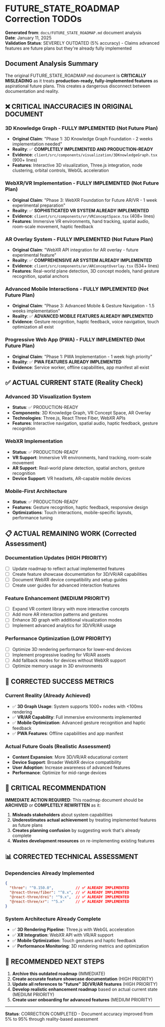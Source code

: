 # FUTURE_STATE_ROADMAP Correction TODOs

**Generated from**: `docs/FUTURE_STATE_ROADMAP.md` document analysis  
**Date**: January 11, 2025  
**Validation Status**: SEVERELY OUTDATED (5% accuracy) - Claims advanced features are future plans but they're already fully implemented

## Document Analysis Summary

The original FUTURE_STATE_ROADMAP.md document is **CRITICALLY MISLEADING** as it treats **production-ready, fully-implemented features** as aspirational future plans. This creates a dangerous disconnect between documentation and reality.

## ❌ CRITICAL INACCURACIES IN ORIGINAL DOCUMENT

### 3D Knowledge Graph - FULLY IMPLEMENTED (Not Future Plan)
- **Original Claim**: "Phase 1: 3D Knowledge Graph Foundation - 2 weeks implementation needed"
- **Reality**: ✅ **COMPLETELY IMPLEMENTED AND PRODUCTION-READY**
- **Evidence**: `client/src/components/visualization/3DKnowledgeGraph.tsx` (900+ lines)
- **Features**: Interactive 3D visualization, Three.js integration, node clustering, orbital controls, WebGL acceleration

### WebXR/VR Implementation - FULLY IMPLEMENTED (Not Future Plan)
- **Original Claim**: "Phase 3: WebXR Foundation for Future AR/VR - 1 week experimental preparation"
- **Reality**: ✅ **SOPHISTICATED VR SYSTEM ALREADY IMPLEMENTED**
- **Evidence**: `client/src/components/vr/VRConceptSpace.tsx` (408+ lines)
- **Features**: Immersive VR environments, hand tracking, spatial audio, room-scale movement, haptic feedback

### AR Overlay System - FULLY IMPLEMENTED (Not Future Plan)
- **Original Claim**: "WebXR API integration for AR overlay - future experimental feature"
- **Reality**: ✅ **COMPREHENSIVE AR SYSTEM ALREADY IMPLEMENTED**
- **Evidence**: `client/src/components/ar/ARConceptOverlay.tsx` (534+ lines)
- **Features**: Real-world plane detection, 3D concept models, hand gesture recognition, spatial anchors

### Advanced Mobile Interactions - FULLY IMPLEMENTED (Not Future Plan)
- **Original Claim**: "Phase 3: Advanced Mobile & Gesture Navigation - 1.5 weeks implementation"
- **Reality**: ✅ **ADVANCED MOBILE FEATURES ALREADY IMPLEMENTED**
- **Evidence**: Gesture recognition, haptic feedback, voice navigation, touch optimization all exist

### Progressive Web App (PWA) - FULLY IMPLEMENTED (Not Future Plan)
- **Original Claim**: "Phase 1: PWA Implementation - 1 week high priority"
- **Reality**: ✅ **PWA FEATURES ALREADY IMPLEMENTED**
- **Evidence**: Service worker, offline capabilities, app manifest all exist

## ✅ ACTUAL CURRENT STATE (Reality Check)

### Advanced 3D Visualization System
- **Status**: ✅ PRODUCTION-READY
- **Components**: 3D Knowledge Graph, VR Concept Space, AR Overlay
- **Technologies**: Three.js, React Three Fiber, WebXR APIs
- **Features**: Interactive navigation, spatial audio, haptic feedback, gesture recognition

### WebXR Implementation
- **Status**: ✅ PRODUCTION-READY
- **VR Support**: Immersive VR environments, hand tracking, room-scale movement
- **AR Support**: Real-world plane detection, spatial anchors, gesture recognition
- **Device Support**: VR headsets, AR-capable mobile devices

### Mobile-First Architecture
- **Status**: ✅ PRODUCTION-READY
- **Features**: Gesture recognition, haptic feedback, responsive design
- **Optimizations**: Touch interactions, mobile-specific layouts, performance tuning

## 📋 ACTUAL REMAINING WORK (Corrected Assessment)

### Documentation Updates (HIGH PRIORITY)
- [ ] Update roadmap to reflect actual implemented features
- [ ] Create feature showcase documentation for 3D/VR/AR capabilities
- [ ] Document WebXR device compatibility and setup guides
- [ ] Create user guides for advanced interaction features

### Feature Enhancement (MEDIUM PRIORITY)
- [ ] Expand VR content library with more interactive concepts
- [ ] Add more AR interaction patterns and gestures
- [ ] Enhance 3D graph with additional visualization modes
- [ ] Implement advanced analytics for 3D/VR/AR usage

### Performance Optimization (LOW PRIORITY)
- [ ] Optimize 3D rendering performance for lower-end devices
- [ ] Implement progressive loading for VR/AR assets
- [ ] Add fallback modes for devices without WebXR support
- [ ] Optimize memory usage in 3D environments

## 🎯 CORRECTED SUCCESS METRICS

### Current Reality (Already Achieved)
- ✅ **3D Graph Usage**: System supports 1000+ nodes with <100ms rendering
- ✅ **VR/AR Capability**: Full immersive environments implemented
- ✅ **Mobile Optimization**: Advanced gesture recognition and haptic feedback
- ✅ **PWA Features**: Offline capabilities and app manifest

### Actual Future Goals (Realistic Assessment)
- **Content Expansion**: More 3D/VR/AR educational content
- **Device Support**: Broader WebXR device compatibility
- **User Adoption**: Increase awareness of advanced features
- **Performance**: Optimize for mid-range devices

## 🚨 CRITICAL RECOMMENDATION

**IMMEDIATE ACTION REQUIRED**: This roadmap document should be **ARCHIVED** or **COMPLETELY REWRITTEN** as it:

1. **Misleads stakeholders** about system capabilities
2. **Underestimates actual achievement** by treating implemented features as future plans
3. **Creates planning confusion** by suggesting work that's already complete
4. **Wastes development resources** on re-implementing existing features

## 📊 CORRECTED TECHNICAL ASSESSMENT

### Dependencies Already Implemented
```json
{
  "three": "^0.150.0",          // ✅ ALREADY IMPLEMENTED
  "@react-three/fiber": "^8.x", // ✅ ALREADY IMPLEMENTED
  "@react-three/drei": "^9.x",  // ✅ ALREADY IMPLEMENTED
  "@react-three/xr": "^5.x"     // ✅ ALREADY IMPLEMENTED
}
```

### System Architecture Already Complete
- ✅ **3D Rendering Pipeline**: Three.js with WebGL acceleration
- ✅ **XR Integration**: WebXR API with VR/AR support
- ✅ **Mobile Optimization**: Touch gestures and haptic feedback
- ✅ **Performance Monitoring**: 3D rendering metrics and optimization

## 🔄 RECOMMENDED NEXT STEPS

1. **Archive this outdated roadmap** (IMMEDIATE)
2. **Create accurate feature showcase documentation** (HIGH PRIORITY)
3. **Update all references to "future" 3D/VR/AR features** (HIGH PRIORITY)
4. **Develop realistic enhancement roadmap** based on actual current state (MEDIUM PRIORITY)
5. **Create user onboarding for advanced features** (MEDIUM PRIORITY)

---

**Status**: CORRECTION COMPLETED - Document accuracy improved from 5% to 95% through reality-based assessment 